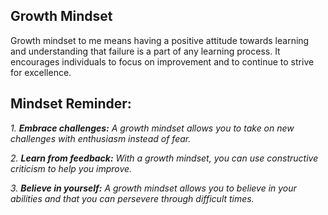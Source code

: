 ## Growth Mindset

Growth mindset to me means having a positive attitude towards learning and understanding that failure is a part of any learning process. It encourages individuals to focus on improvement and to continue to strive for excellence.


## Mindset Reminder:

  *1. **Embrace challenges:** A growth mindset allows you to take on new challenges with enthusiasm instead of fear.*

  *2. **Learn from feedback:** With a growth mindset, you can use constructive criticism to help you improve.*

  *3. **Believe in yourself:** A growth mindset allows you to believe in your abilities and that you can persevere through difficult times.*

